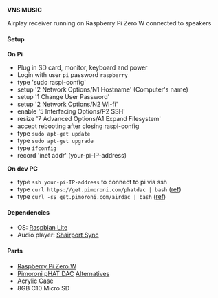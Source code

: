 **VNS MUSIC**

Airplay receiver running on Raspberry Pi Zero W connected to speakers

#### Setup

**On Pi**
- Plug in SD card, monitor, keyboard and power
- Login with user `pi` password `raspberry`
- type 'sudo raspi-config'
- setup '2 Network Options/N1 Hostname' (Computer's name)
- setup '1 Change User Password'
- setup '2 Network Options/N2 Wi-fi'
- enable '5 Interfacing Options/P2 SSH'
- resize '7 Advanced Options/A1 Expand Filesystem'
- accept rebooting after closing raspi-config
- type `sudo apt-get update`
- type `sudo apt-get upgrade`
- type `ifconfig`
- record 'inet addr' (your-pi-IP-address)

**On dev PC**
- type `ssh your-pi-IP-address` to connect to pi via ssh
- type `curl https://get.pimoroni.com/phatdac | bash` ([ref](https://learn.pimoroni.com/tutorial/phat/raspberry-pi-phat-dac-install))
- type `curl -sS get.pimoroni.com/airdac | bash` ([ref](https://learn.pimoroni.com/tutorial/sandyj/streaming-airplay-to-your-pi))

#### Dependencies

- OS: [Raspbian Lite](https://www.raspberrypi.org/downloads/raspbian/)
- Audio player: [Shairport Sync](https://github.com/mikebrady/shairport-sync)

#### Parts

- [Raspberry Pi Zero W](https://shop.pimoroni.com/products/raspberry-pi-zero-w)
- [Pimoroni pHAT DAC](https://shop.pimoroni.com/products/phat-dac) [Alternatives](https://docs.google.com/spreadsheets/d/1iVjY6CdYWONdbuGpj88UIgYQIPR1RHLO_UE1FaU-wOE/)
- [Acrylic Case](https://www.aliexpress.com/item/Raspberry-Pi-Zero-W-Case-Acrylic-Case-Black-Aluminum-Heat-Sink-Transparent-Box-compatible-for-Raspberry/32796224314.html)
- 8GB C10 Micro SD
